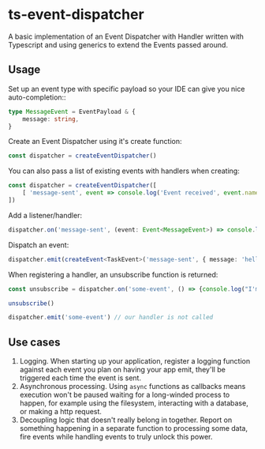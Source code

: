 # ts-event-dispatcher

A basic implementation of an Event Dispatcher with Handler written with Typescript and
using generics to extend the Events passed around.

## Usage

Set up an event type with specific payload so your IDE can give you nice auto-completion::

```ts
type MessageEvent = EventPayload & {
    message: string,
}
```

Create an Event Dispatcher using it's create function:

```ts
const dispatcher = createEventDispatcher()
```

You can also pass a list of existing events with handlers when creating:

```ts
const dispatcher = createEventDispatcher([
    [ 'message-sent', event => console.log('Event received', event.name)]
])
```

Add a listener/handler:

```ts
dispatcher.on('message-sent', (event: Event<MessageEvent>) => console.log(event.payload.message))
```

Dispatch an event:

```ts
dispatcher.emit(createEvent<TaskEvent>('message-sent', { message: 'hello, world' }))
```


When registering a handler, an unsubscribe function is returned:

```ts
const unsubscribe = dispatcher.on('some-event', () => {console.log("I'm handling!")})

unsubscribe()

dispatcher.emit('some-event') // our handler is not called
```


## Use cases

1. Logging.  When starting up your application, register a logging function against each event you
   plan on having your app emit, they'll be triggered each time the event is sent.
2. Asynchronous processing.  Using `async` functions as callbacks means execution won't be paused
   waiting for a long-winded process to happen, for example using the filesystem, interacting with
   a database, or making a http request.
3. Decoupling logic that doesn't really belong in together.   Report on something happening in a
   separate function to processing some data, fire events while handling events to truly unlock this
   power.
